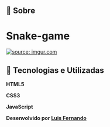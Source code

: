 ## 📖 Sobre
# Snake-game

<a href="https://imgur.com/a/BDQRHf7"><img src="https://i.imgur.com/SHv0CzK.png" title="source: imgur.com" /></a>


## 🚀 Tecnologias e Utilizadas

**HTML5**

**CSS3**

**JavaScript**

**Desenvolvido por [Luis Fernando](https://github.com/lumoura0/)**
